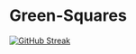 # Green-Squares

[![GitHub Streak](https://github-readme-streak-stats.herokuapp.com/?user=DenverCoder1&theme=dark)](https://git.io/streak-stats)
